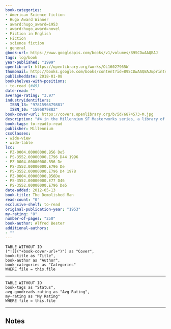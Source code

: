 ```yaml
---
book-categories:
- American Science fiction
- Hugo Award Winner
- award:hugo_award=1953
- award:hugo_award=novel
- Fiction in English
- Fiction
- science fiction
- general
gbook-url: https://www.googleapis.com/books/v1/volumes/89SCDwAAQBAJ
tags: log/book
year-published: "1999"
openlib-url: https://openlibrary.org/works/OL16027965W
thumbnail: http://books.google.com/books/content?id=89SCDwAAQBAJ&printsec=frontcover&img=1&zoom=1&edge=curl&source=gbs_api
publisheddate: 2018-01-08
bookshelves-with-positions:
- to-read (#49)
date-read: ""
average-rating: "3.97"
industryidentifiers:
  ISBN_13: "9781596879881"
  ISBN_10: "1596879882"
book-cover-url: https://covers.openlibrary.org/b/id/6874573-M.jpg
description: "﻿#4 in the Millennium SF Masterworks series, a library of the finest science fiction ever written. The first Hugo Award winner for best novel in 1953. ???One of the all-time classics of science fiction.??????Isaac Asimov ???Bester's two superb books have stood the test of time. For nearly sixty years they???ve held their place on everybody???s list of the ten greatest sf novels??? ???Robert Silverberg In a world policed by telepaths, Ben Reich plans to commit a crime that hasn???t been heard of in 70 years: murder. That???s the only option left for Reich, whose company is losing a 10-year death struggle with rival D???Courtney Enterprises. Terrorized in his dreams by The Man With No Face and driven to the edge after D???Courtney refuses a merger offer, Reich murders his rival and bribes a high-ranking telepath to help him cover his tracks. But while police prefect Lincoln Powell knows Reich is guilty, his telepath's knowledge is a far cry from admissible evidence. Alfred Bester was among the first important authors of contemporary science fiction. His passionate novels of worldly adventure, high intellect, and tremendous verve, The Stars My Destination and the Hugo Award winning The Demolished Man, established Bester as a s.f. grandmaster, a reputation that was ratified by the Science Fiction Writers of America shortly before his death. Bester also was an acclaimed journalist for Holiday magazine, a reviewer for the Magazine of Fantasy and Science Fiction and even a writer for Superman."
book-tags: to-readto-read
publisher: Millennium
cssClasses:
- wide-view
- wide-table
lcc:
- PZ-0004.00000000.B56 De5
- PS-3552.00000000.E796 D44 1996
- PZ-0004.00000000.B56 De
- PS-3552.00000000.E796 De
- PS-3552.00000000.E796 D4 1978
- PZ-0004.00000000.B56De
- PS-3552.00000000.E77 D46
- PS-3552.00000000.E796 De5
date-added: 2012-05-13
book-title: The Demolished Man
read-count: "0"
exclusive-shelf: to-read
original-publication-year: "1953"
my-rating: "0"
number-of-pages: "250"
book-author: Alfred Bester
additional-authors:
- ""
---
```


```dataview
TABLE WITHOUT ID
("![]("+book-cover-url+")") as "Cover",
book-title as "Title",
book-author as "Author",
book-categories as "Categories"
WHERE file = this.file
```
---
```dataview
TABLE WITHOUT ID
book-tags as "Status",
avg-goodreads-rating as "Avg Rating",
my-rating as "My Rating"
WHERE file = this.file
```
---
## Notes


